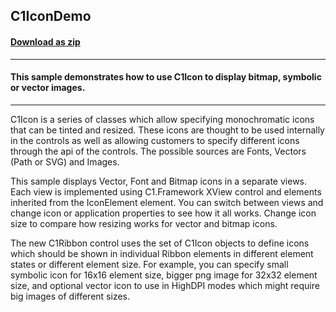 ## C1IconDemo
#### [Download as zip](https://minhaskamal.github.io/DownGit/#/home?url=https://github.com/GrapeCity/ComponentOne-WinForms-Samples/tree/master/NetFramework\WinForms\CS\C1IconDemo)
____
#### This sample demonstrates how to use C1Icon to display bitmap, symbolic or vector images.
____
C1Icon is a series of classes which allow specifying monochromatic icons that can be tinted and resized. These icons are thought to be used internally in the controls as well as allowing customers to specify different icons through the api of the controls. The possible sources are Fonts, Vectors (Path or SVG) and Images. 

This sample displays Vector, Font and Bitmap icons in a separate views. Each view is implemented using C1.Framework XView control and elements inherited from the IconElement element. You can switch between views and change icon or application properties to see how it all works. Change icon size to compare how resizing works for vector and bitmap icons. 

The new C1Ribbon control uses the set of C1Icon objects to define icons which should be shown in individual Ribbon elements in different element states or different element size. For example, you can specify small symbolic icon for 16x16 element size, bigger png image for 32x32 element size, and optional vector icon to use in HighDPI modes which might require big images of different sizes. 